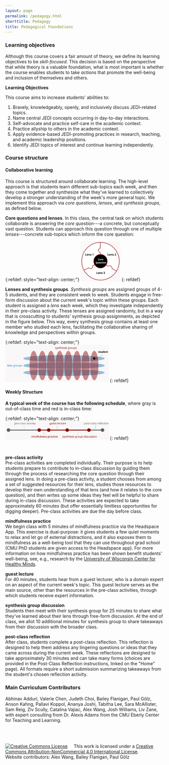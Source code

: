 ```yaml
---
layout: page
permalink: /pedagogy.html
shorttitle: Pedagogy
title: Pedagogical Foundations
---
```



### Learning objectives
Although this course covers a fair amount of theory, we define its learning objectives to be *skill-focused*. This decision is based on the perspective that while theory is a valuable foundation, what is most important is whether the course enables students to take *actions* that promote the well-being and inclusion of themselves and others.


**Learning Objectives**

This course aims to increase students' abilities to:
1. Bravely, knowledgeably, openly, and inclusively discuss JEDI-related topics.
2. Name central JEDI concepts occurring in day-to-day interactions.
3. Self-advocate and practice self-care in the academic context.
4. Practice allyship to others in the academic context.
5. Apply evidence-based JEDI-promoting practices in research, teaching, and academic leadership positions.
6. Identify JEDI topics of interest and continue learning independently.



### Course structure

#### Collaborative learning 
This course is structured around collaborate learning. The high-level approach is that students learn different sub-topics each week, and then they come together and synthesize what they've learned to collectively develop a stronger understanding of the week's more general topic. We implement this approach via *core questions*, *lenses*, and *synthesis groups*, as defined below.

**Core questions and lenses**. In this class, the central task on which students collaborate is answering the *core question*---a concrete, but conceptually vast question. Students can approach this question through one of multiple *lenses*---concrete sub-topics which inform the core question:

{:refdef: style="text-align: center;"}
<img src="figures/lenses_coreQs.svg" style="width:25%">
{: refdef}

**Lenses and synthesis groups**. *Synthesis groups* are assigned groups of 4-5 students, and they are consistent week to week. Students engage in free-form discussion about the current week's topic within these groups. Each student is assigned a *lens* each week, which they investigate independently in their pre-class activity. These lenses are assigned randomly, but in a way that is crosscutting to students' synthesis group assignments, as depicted in the figure below. This way, every synthesis group contains at least one member who studied each lens, facilitating the collaborative sharing of knowledge and perspectives within groups.

{:refdef: style="text-align: center;"}
<img src="figures/synthgroups_lensgroups.svg" style="width:65%">
{: refdef}



#### Weekly Structure

**A typical week of the course has the following schedule**, where gray is out-of-class time and red is in-class time:

{:refdef: style="text-align: center;"}
<img src="figures/course_structure_2023.svg" style="width:65%">
{: refdef}

<br>

**pre-class activity**<br> 
Pre-class activities are completed individually. Their purpose is to help students prepare to contribute to in-class discussion by guiding them through the process of researching the core question through their assigned lens. In doing a pre-class activity, a student chooses from among a set of suggested resources for their lens, studies those resources to develop their own understanding of that lens (and how it relates to the core question), and then writes up some ideas they feel will be helpful to share during in-class discussion. These activities are expected to take approximately 60 minutes (but offer essentially limitless opportunities for digging deeper). Pre-class activities are due the day before class.


**mindfulness practice** <br>
We begin class with 5 minutes of mindfulness practice via the Headspace App. This exercise is dual-purpose: it gives students a few quiet moments to relax and let go of external distractions, and it also exposes them to mindfulness as a well-being tool that they can use throughout grad school (CMU PhD students are given access to the Headspace app). For more information on how mindfulness practice has been shown benefit students' well-being, see, e.g., research by the [University of Wisconsin Center for Healthy Minds](https://centerhealthyminds.org/science/publications).

**guest lecture**<br>
For 40 minutes, students hear from a guest lecturer, who is a domain expert on an aspect of the current week's topic. This guest lecture serves as the main source, other than the resources in the pre-class activities, through which students receive expert information. 

**synthesis group discussion**<br> 
Students then meet with their synthesis group for 25 minutes to share what they've learned about their lens through free-form discussion. At the end of class, we allot 10 additional minutes for synthesis group to share takeaways from their discussion with the broader class.

**post-class reflection**<br>
After class, students complete a post-class reflection. This reflection is designed to help them address any lingering questions or ideas that they came across during the current week. These reflections are designed to take approximately 30 minutes and can take many forms (choices are provided in the Post-Class Reflection instructions, linked on the "Home" page). All formats require a short submission summarizing takeaways from the student's chosen reflection activity.

### Main Curriculum Contributors
Abhinav Adduri, Valerie Chen, Judeth Choi, Bailey Flanigan, Paul Gölz, Anson Kahng, Pallavi Koppol, Ananya Joshi, Tabitha Lee, Sara McAllister, Sam Reig, Ziv Scully, Catalina Vajiac, Alex Wang, Josh Williams, Liv Zane, with expert consulting from Dr. Alexis Adams from the CMU Eberly Center for Teaching and Learning.


<br><br><br>
<a rel="license" href="http://creativecommons.org/licenses/by-nc/4.0/"><img alt="Creative Commons License" style="border-width:0" src="https://i.creativecommons.org/l/by-nc/4.0/88x31.png" /></a> &nbsp; &nbsp; This work is licensed under a <a rel="license" href="http://creativecommons.org/licenses/by-nc/4.0/">Creative Commons Attribution-NonCommercial 4.0 International License</a>.
<br>
Website contributors: Alex Wang, Bailey Flanigan, Paul Gölz

